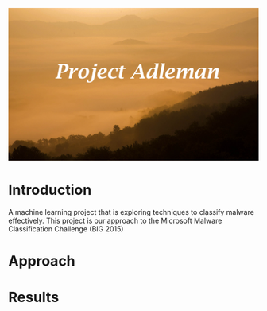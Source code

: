 ![Project Adleman Cover](img/cover/Project_Adleman_Cover.png)

# Introduction
A machine learning project that is exploring techniques to classify malware effectively. This project is our approach to the Microsoft Malware Classification Challenge (BIG 2015)

# Approach


# Results



